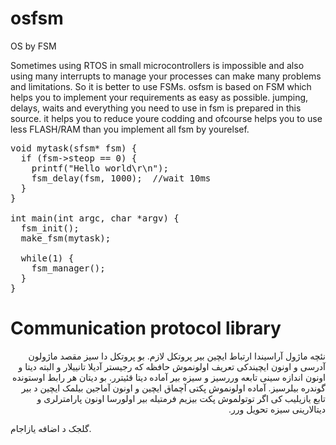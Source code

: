 # osfsm
OS by FSM

Sometimes using RTOS in small microcontrollers is impossible and also using many interrupts to manage your processes can make many problems and limitations.
So it is better to use FSMs.
osfsm is based on FSM which helps you to implement your requirements as easy as possible.
jumping, delays, waits and everything you need to use in fsm is prepared in this source.
it helps you to reduce youre codding and ofcourse helps you to use less FLASH/RAM than you implement all fsm by yourelsef.
<pre>
void mytask(sfsm* fsm) {
  if (fsm->steop == 0) {
    printf("Hello world\r\n");
    fsm_delay(fsm, 1000);  //wait 10ms
  }
}

int main(int argc, char *argv) {
  fsm_init();
  make_fsm(mytask);
  
  while(1) {
    fsm_manager();
  }
}
</pre>

<h1>Communication protocol library</h1>
<p dir='rtl'>
نئچه ماژول آراسیندا ارتباط ایچین بیر پروتکل لازم. بو پروتکل دا سیز مقصد ماژولون آدرسی و اونون ایچیندکی تعریف اولونموش حافظه که رجیستر آدیلا تانییلار و البته دیتا و اونون اندازه سینی تابعه وررسیز و سیزه بیر آماده دیتا قئیترر. بو دیتان هر رابط اوستونده گوندره بیلرسیز.
آماده اولونموش پکتی آچماق ایچین و اونون آماجین بیلمک ایچین د بیر تابع یازیلیب کی اگر توتولموش پکت بیزیم فرمتیله بیر اولورسا اونون پارامترلری و دیتالارینی سیزه تحویل ورر.

گلجک د اضافه یازاجام.
</p>

